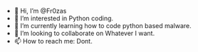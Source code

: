 - 👋 Hi, I’m @Fr0zas
- 👀 I’m interested in Python coding.
- 🌱 I’m currently learning how to code python based malware.
- 💞️ I’m looking to collaborate on Whatever I want.
- 📫 How to reach me: Dont.

<!---
Fr0zas/Fr0zas is a ✨ special ✨ repository because its `README.md` (this file) appears on your GitHub profile.
You can click the Preview link to take a look at your changes.
--->
